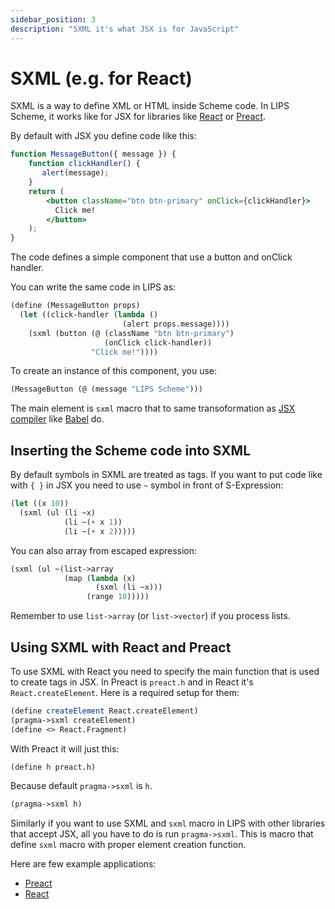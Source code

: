```yaml
---
sidebar_position: 3
description: "SXML it's what JSX is for JavaScript"
---
```


# SXML (e.g. for React)

SXML is a way to define XML or HTML inside Scheme code. In LIPS Scheme, it works like for JSX for libraries
like [React](https://react.dev/) or [Preact](https://preactjs.com/).

By default with JSX you define code like this:

```jsx
function MessageButton({ message }) {
    function clickHandler() {
       alert(message);
    }
    return (
        <button className="btn btn-primary" onClick={clickHandler}>
          Click me!
        </button>
    );
}
```

The code defines a simple component that use a button and onClick handler.

You can write the same code in LIPS as:

```scheme
(define (MessageButton props)
  (let ((click-handler (lambda ()
                         (alert props.message))))
    (sxml (button (@ (className "btn btn-primary")
                     (onClick click-handler))
                  "Click me!"))))
```

To create an instance of this component, you use:

```scheme
(MessageButton (@ (message "LIPS Scheme")))
```

The main element is `sxml` macro that to same transoformation as [JSX
compiler](https://legacy.reactjs.org/docs/introducing-jsx.html) like [Babel](https://babeljs.io/) do.

## Inserting the Scheme code into SXML

By default symbols in SXML are treated as tags. If you want to put code like with `{ }` in JSX you need to use
`~` symbol in front of S-Expression:

```scheme
(let ((x 10))
  (sxml (ul (li ~x)
            (li ~(+ x 1))
            (li ~(+ x 2)))))
```

You can also array from escaped expression:

```scheme
(sxml (ul ~(list->array
            (map (lambda (x)
                   (sxml (li ~x)))
                 (range 10)))))
```

Remember to use `list->array` (or `list->vector`) if you process lists.

## Using SXML with React and Preact

To use SXML with React you need to specify the main function that is used to create tags in JSX.
In Preact is `preact.h` and in React it's `React.createElement`. Here is a required setup for them:

```scheme
(define createElement React.createElement)
(pragma->sxml createElement)
(define <> React.Fragment)
```

With Preact it will just this:

```scheme
(define h preact.h)
```

Because default `pragma->sxml` is `h`.

```scheme
(pragma->sxml h)
```

Similarly if you want to use SXML and `sxml` macro in LIPS with other libraries that accept JSX, all
you have to do is run `pragma->sxml`. This is macro that define `sxml` macro with proper element
creation function.

Here are few example applications:
* [Preact](https://codepen.io/jcubic/pen/PojYxBP?editors=1000)
* [React](https://codepen.io/jcubic/pen/mdMBLwb?editors=1000)
